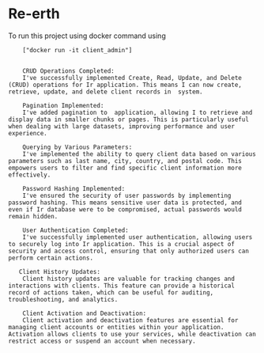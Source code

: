 # Re-erth
To run this project using docker command using

        ["docker run -it client_admin"]


        CRUD Operations Completed:
        I've successfully implemented Create, Read, Update, and Delete (CRUD) operations for Ir application. This means I can now create, retrieve, update, and delete client records in  system.

        Pagination Implemented:
        I've added pagination to  application, allowing I to retrieve and display data in smaller chunks or pages. This is particularly useful when dealing with large datasets, improving performance and user experience.

        Querying by Various Parameters:
        I've implemented the ability to query client data based on various parameters such as last name, city, country, and postal code. This empowers users to filter and find specific client information more effectively.

        Password Hashing Implemented:
        I've ensured the security of user passwords by implementing password hashing. This means sensitive user data is protected, and even if Ir database were to be compromised, actual passwords would remain hidden.

        User Authentication Completed:
        I've successfully implemented user authentication, allowing users to securely log into Ir application. This is a crucial aspect of security and access control, ensuring that only authorized users can perform certain actions.

       Client History Updates:
        Client history updates are valuable for tracking changes and interactions with clients. This feature can provide a historical record of actions taken, which can be useful for auditing, troubleshooting, and analytics.

        Client Activation and Deactivation:
        Client activation and deactivation features are essential for managing client accounts or entities within your application. Activation allows clients to use your services, while deactivation can restrict access or suspend an account when necessary.

        


